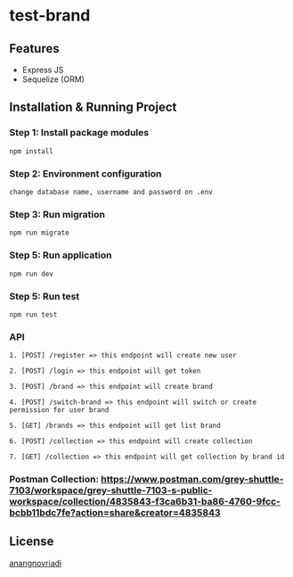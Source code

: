 # test-brand

## Features
- Express JS
- Sequelize (ORM)

## Installation & Running Project

### Step 1: Install package modules
        
    npm install

### Step 2: Environment configuration
        
    change database name, username and password on .env

### Step 3: Run migration
        
    npm run migrate

### Step 5: Run application
    
    npm run dev

### Step 5: Run test
    
    npm run test

### API
    
    1. [POST] /register => this endpoint will create new user
   
    2. [POST] /login => this endpoint will get token
   
    3. [POST] /brand => this endpoint will create brand

    4. [POST] /switch-brand => this endpoint will switch or create permission for user brand

    5. [GET] /brands => this endpoint will get list brand
   
    6. [POST] /collection => this endpoint will create collection 
   
    7. [GET] /collection => this endpoint will get collection by brand id

### Postman Collection: https://www.postman.com/grey-shuttle-7103/workspace/grey-shuttle-7103-s-public-workspace/collection/4835843-f3ca6b31-ba86-4760-9fcc-bcbb11bdc7fe?action=share&creator=4835843

## License

[anangnovriadi](https://github.com/anangnovriadi)